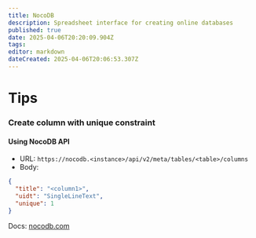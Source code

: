 ```yaml
---
title: NocoDB
description: Spreadsheet interface for creating online databases
published: true
date: 2025-04-06T20:20:09.904Z
tags: 
editor: markdown
dateCreated: 2025-04-06T20:06:53.307Z
---
```


# Tips
### Create column with unique constraint
#### Using NocoDB API
- URL: `https://nocodb.<instance>/api/v2/meta/tables/<table>/columns`
- Body:
```json
{
  "title": "<column1>",
  "uidt": "SingleLineText",
  "unique": 1
}
```
Docs: [nocodb.com](https://meta-apis-v2.nocodb.com/#tag/Fields/operation/db-table-column-create)